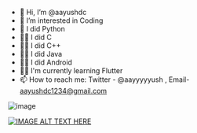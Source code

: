 - 👋 Hi, I’m @aayushdc
- 👀 I’m interested in Coding
- 🌱 I did Python
- 🤷‍♂️ I did C
- 🤷‍♂️ I did C++
- 🤷‍♂️ I did Java
- 🤷‍♂️ I did Android 
- 🤷‍♂️ I'm currently learning Flutter
- 📫 How to reach me: Twitter - @aayyyyyush , Email- aayushdc1234@gmail.com 


![image](https://github.com/aayushdc/aayushdc/assets/89606048/c00e0c7c-9e06-40b5-8e85-fbd09af1b454)

[![IMAGE ALT TEXT HERE](https://img.youtube.com/vi/UCe_2dTXp7sI2u0C-1o9o_ZA/0.jpg)](https://www.youtube.com/channel/UCe_2dTXp7sI2u0C-1o9o_ZA)
